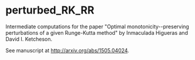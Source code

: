 # perturbed_RK_RR
Intermediate computations for the paper "Optimal monotonicity--preserving perturbations of a given Runge-Kutta method" by Inmaculada Higueras and David I. Ketcheson.

See manuscript at http://arxiv.org/abs/1505.04024.

